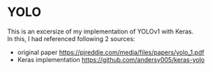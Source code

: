 # YOLO
This is an excersize of my implementation of YOLOv1 with Keras.  
In this, I had referenced following 2 sources:

- original paper https://pjreddie.com/media/files/papers/yolo_1.pdf
- Keras implementation https://github.com/andersy005/keras-yolo

